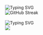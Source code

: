 <div>
  <img src="https://readme-typing-svg.demolab.com?font=Fira+Code&weight=500&size=22&pause=1000&color=BD5EEB&width=435&lines=Always+learning+new+things!" alt="Typing SVG" />
  <br />
  <img src="https://github-readme-stats.vercel.app/api/top-langs/?username=cutymurphy&layout=compact&langs_count=8&card_width=500&theme=dracula" alt="GitHub Streak" />
  <br /><br />
  <img src="https://readme-typing-svg.demolab.com?font=Fira+Code&weight=500&size=22&pause=1000&color=BD5EEB&width=435&lines=My+skills:" alt="Typing SVG" />
  <br />
  <img src="https://skillicons.dev/icons?i=js,ts,react,html,css,sass,figma,bootstrap,mysql,py,java,git" />
</div>
